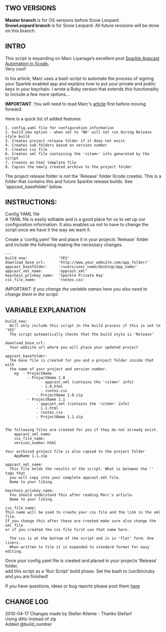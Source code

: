 ## TWO VERSIONS ##
**Master branch** is for OS versions before Snow Leopard   
**SnowLeopard branch** is for Snow Leopard. All future revisions will be done on this branch.


## INTRO ##
This script is expanding on Marc Liyanage’s excellent post [Sparkle Appcast Automation in Xcode.][app_cast]   
Very cool!

In his article, Marc uses a bash script to automate the process of signing your 
Sparkle enabled app and explains how to put your private and public keys in your 
keychain. I wrote a Ruby version that extends this functionality to 
include a few more options…

**IMPORTANT**: You will need to read Marc's [article][app_cast] first before moving forward. 

Here is a quick list of added features:

	1. config.yaml file for configuration information
	2. build_now option - when set to 'NO' will not run during Release style build
	3. Creates project release folder if it does not exist
	4. Creates sub-folders based on version number
	5. Creates css file
	6. Creates xml file containing the '<item>' info generated by the script
	7. Creates an html template file
	8. Copies the newly created archive to the project folder


The project release folder is not the 'Release' folder Xcode creates. 
This is a folder that contains this and future Sparkle release builds. 
See 'appcast_basefolder' below.
 
## INSTRUCTIONS:    

Config YAML file  
A YAML file is easily editable and is a good place for us to set up our   
configuration information. It also enables us not to have to change the   
script once we have it the way we want it.   

Create a 'config.yaml' file and place it in your projects 'Release' folder  
and include the following making the necessary changes.  

	---
	build_now:              'YES'  
	download_base_url:      'http://www.your_website.com/app_folder/'  
	appcast_basefolder:     '/users/user_name/desktop/app_name/'  
	appcast_xml_name:       'appcast.xml'  
	keychain_privkey_name:  'Sparkle Private Key'  
	css_file_name:          'rnotes.css'  

*IMPORTANT: If you change the variable names here you also 
need to change them in the script.*

## VARIABLE EXPLANATION

	build_now: 
	  Will only include this script in the build process if this is set to 'YES'
	  The script automatically checks that the build style is 'Release'

	download_base_url:      
	  Your website url where you will place your updated project

	appcast_basefolder:   
	  The base file is created for you and a project folder inside that with
	  the name of your project and version number. 
		eg  - ProjectName 
	  		  - ProjectName 1.0
				    - appcast.xml (contains the '<item>' info)
				    - 1.0.html
				    - rnotes.css
	  			  - ProjectName 1.0.zip
	  		  - ProjectName 1.1
	  			  - appcast.xml (contains the '<item>' info)
	  			  - 1.1.html
	  			  - rnotes.css
	  			  - ProjectName 1.1.zip


	The following files are created for you if they do not already exist.
	    appcast_xml_name:
	    css_file_name:
	    version_number.html

	Your archived project file is also copied to the project folder
	    AppName 1.1.zip

	appcast_xml_name:
	  This file holds the results of the script. What is between the '' tags that
	  you will copy into your complete appcast.xml file.
	  Name to your liking.

	keychain_privkey_name:
	  You should understand this after reading Marc's article.
	  Name to your liking.

	css_file_name:
	This name will be used to create your css file and the link in the xml file. 
	If you change this after these are created make sure also change the xml file 
	or if you created the css file first use that name here.

	  The css is at the bottom of the script and is in 'flat' form. One liners.
	  When written to file it is expanded to standard format for easy editing.

Once your config.yaml file is created and placed in your projects 'Release' folder,   
add this script as a 'Run Script' build phase. Set the bash to /usr/bin/ruby   
and you are finished!  

If you have questions, ideas or bug reports please post them [here](http://allancraig.net/index.php?option=com_content&view=article&id=133:appcast-automation-in-xcode&catid=46:xcode&Itemid=97)


## CHANGE LOG

2010-04-17 Changes made by Stefan Klieme - Thanks Stefan!  
	Using ditto instead of zip  
	Added @build_number
	
	
	
[app_cast]: http://www.entropy.ch/blog/Developer/2008/09/22/Sparkle-Appcast-Automation-in-Xcode.html "Sparkle Appcast Automation in Xcode"